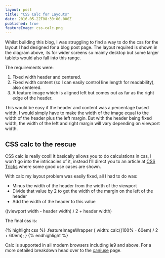 ```yaml
---
layout: post
title: "CSS Calc for Layouts"
date: 2016-05-22T08:30:00.000Z
published: true
featureImage: css-calc.png
---
```


Whilst building this blog, I was struggling to find a way to do the css for the layout I had designed for a blog post page. The layout required is shown in the diagram above, its for wider screens so mainly desktop but some larger tablets would also fall into this range.

The requirements were:

1. Fixed width header and centered.
2. Fixed width content (so I can easily control line length for readability), also centered.
3. A feature image which is aligned left but comes out as far as the right edge of the header.

This would be easy if the header and content was a percentage based width, I would simply have to make the width of the image equal to the width of the header plus the left margin. But with the header being fixed width, the width of the left and right margin will vary depending on viewport width.

## CSS calc to the rescue

CSS calc is really cool! It basically allows you to do calculations in css, I won’t go into the intricacies of it, instead I’ll direct you to an article at [CSS Tricks](https://css-tricks.com/a-couple-of-use-cases-for-calc/ "A couple of use cases for calc") where some good use cases are shown.

With calc my layout problem was easily fixed, all I had to do was:

* Minus the width of the header from the width of the viewport
* Divide that value by 2 to get the width of the margin on the left of the header
* Add the width of the header to this value

((viewport width - header width) / 2 + header width)

The final css is:

{% highlight css %}
.featureImageWrapper {
	width: calc((100% - 60em) / 2 + 60em);
}
{% endhighlight %}

Calc is supported in all modern browsers including ie9 and above. For a more detailed breakdown head over to the [caniuse](http://caniuse.com/#feat=calc "CSS Calc support") page.